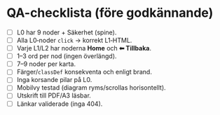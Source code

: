 # QA-checklista (före godkännande)

- [ ] L0 har 9 noder + Säkerhet (spine).
- [ ] Alla L0‑noder `click` → korrekt L1‑HTML.
- [ ] Varje L1/L2 har noderna **Home** och **⬅︎ Tillbaka**.
- [ ] 1–3 ord per nod (ingen överlängd).
- [ ] 7–9 noder per karta.
- [ ] Färger/`classDef` konsekventa och enligt brand.
- [ ] Inga korsande pilar på L0.
- [ ] Mobilvy testad (diagram ryms/scrollas horisontellt).
- [ ] Utskrift till PDF/A3 läsbar.
- [ ] Länkar validerade (inga 404).

